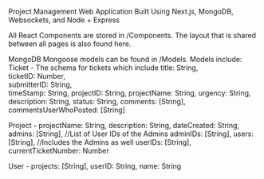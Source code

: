 Project Management Web Application Built Using Next.js, MongoDB, Websockets, and Node + Express

All React Components are stored in /Components. The layout that is shared between all pages is also found here.

MongoDB Mongoose models can be found in /Models. Models include: 
Ticket - The schema for tickets which include   title: String,\
  ticketID: Number,\
  submitterID: String,\
  timeStamp: String,
  projectID: String,
  projectName: String,
  urgency: String,
  description: String,
  status: String, 
  comments: [String],
  commentsUserWhoPosted: [String]
  
Project - 
  projectName: String,
  description: String,
  dateCreated: String,
  admins: [String], //List of User IDs of the Admins
  adminIDs: [String],
  users: [String], //Includes the Admins as well
  userIDs: [String],
  currentTicketNumber: Number
  
User - 
  projects: [String],
  userID: String,
  name: String
